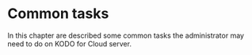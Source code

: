 # Common tasks

In this chapter are described some common tasks the administrator may need to do on KODO for Cloud server. 





